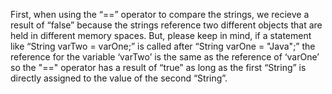 First, when using the “==” operator to compare the strings, we recieve a result of “false” because the strings reference two different objects that are held in different memory spaces. But, please keep in mind, if a statement like “String varTwo = varOne;” is called after “String varOne = "Java";” the reference for the variable ‘varTwo’ is the same as the reference of ‘varOne’ so the "==" operator has a result of “true” as long as the first “String” is directly assigned to the value of the second “String”.

